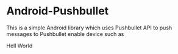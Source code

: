 Android-Pushbullet
==================

This is a simple Android library which uses Pushbullet API to push messages to Pushbullet enable device such as 

Hell World





